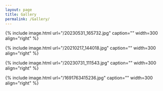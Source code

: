 ```yaml
---
layout: page
title: Gallery
permalink: /Gallery/
---
```




{% include image.html url="/20230531_165732.jpg" caption="" width=300 align="right" %}


{% include image.html url="/20210217_144018.jpg" caption="" width=300 align="right" %}


{% include image.html url="/20230731_111543.jpg" caption="" width=300 align="right" %}






{% include image.html url="/1691763415236.jpg" caption="" width=300 align="right" %}
